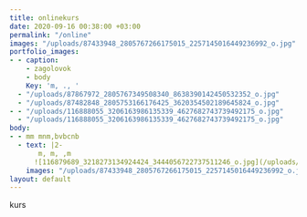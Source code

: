 ```yaml
---
title: onlinekurs
date: 2020-09-16 00:38:00 +03:00
permalink: "/online"
images: "/uploads/87433948_2805767266175015_2257145016449236992_o.jpg"
portfolio_images:
- - caption:
    - zagolovok
    - body
    Key: 'm, ., '
  - "/uploads/87867972_2805767349508340_8638390142450532352_o.jpg"
  - "/uploads/87482848_2805753166176425_3620354502189645824_o.jpg"
- - "/uploads/116888055_3206163986135339_4627682743739492175_o.jpg"
  - "/uploads/116888055_3206163986135339_4627682743739492175_o.jpg"
body:
- - mm mnm,bvbcnb
  - text: |2-
       m, m, ,m
      ![116879689_3218273134924424_3444056722737511246_o.jpg](/uploads/116879689_3218273134924424_3444056722737511246_o.jpg)
    images: "/uploads/87433948_2805767266175015_2257145016449236992_o.jpg"
layout: default
---
```


kurs